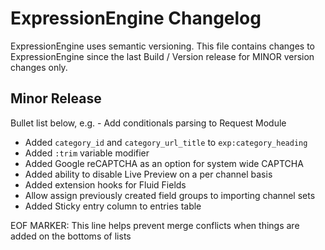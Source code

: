 # ExpressionEngine Changelog

ExpressionEngine uses semantic versioning. This file contains changes to ExpressionEngine since the last Build / Version release for MINOR version changes only.

## Minor Release
Bullet list below, e.g.
    - Add conditionals parsing to Request Module
   - Added `category_id` and `category_url_title` to `exp:category_heading`
   - Added `:trim` variable modifier
   - Added Google reCAPTCHA as an option for system wide CAPTCHA
   - Added ability to disable Live Preview on a per channel basis
   - Added extension hooks for Fluid Fields
   - Allow assign previously created field groups to importing channel sets
   - Added Sticky entry column to entries table

EOF MARKER: This line helps prevent merge conflicts when things are
added on the bottoms of lists
